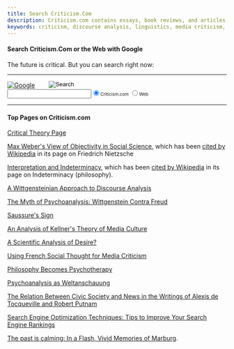 ```yaml
---
title: Search Criticism.Com
description: Criticism.com contains essays, book reviews, and articles on technology, data science, media theory, media criticism, social science, discourse analysis, philosophy, linguistics, SEO, XML, psychoanalysis, skiing, and travel.
keywords: criticism, discourse analysis, linguistics, media criticism, Max Weber, technology, media theory, sociology, newspapers, film, postmodernism, media sociology, sociolinguistics, Wittgenstein, Freud, psychoanalysis, philosophy, social science, skiing, travel, media culture, SEO, XML, XSL, critical theory, writing, editing, editor, critical thought, composition
---
```


#### <i class="fa fa-search-plus" aria-hidden="true"></i> Search Criticism.Com or the Web with Google


<i class="fa fa-coffee" aria-hidden="true"></i> The future is critical. But you can search right now: 


<hr size="1" color="navy">



<FORM method="GET" action="https://www.google.com/search">
<A HREF="https://www.google.com/"><IMG align="absmiddle" SRC="/images/google_logo_25gray.gif" vspace="" border="0" ALT="Google"></A>&nbsp;&nbsp;&nbsp;&nbsp;&nbsp;&nbsp;&nbsp;
<INPUT type="IMAGE" src="/images/searchButton1.gif" align="texttop" VALUE="Search">
<br>
<INPUT TYPE="text" name="q" size="21" maxlength="255" value=""><font size="-2"><input type="hidden" name="domains" value="https://www.Criticism.Com"><input type="radio" name="sitesearch" value="https://www.Criticism.Com" checked="">Criticism.com
<input type="radio" name="sitesearch" value="">Web
</font>
</FORM>


<hr size="1" color="navy">



#### Top Pages on Criticism.com

<i class="fa fa-coffee" aria-hidden="true"></i> [Critical Theory Page](/critical-theory/)

<i class="fa fa-file-text-o" aria-hidden="true"></i> [Max Weber's View of Objectivity in Social Science](/md/weber1.html), which has been [cited by Wikipedia](https://en.wikipedia.org/wiki/Friedrich_Nietzsche) in its page on Friedrich Nietzsche

<i class="fa fa-file-text-o" aria-hidden="true"></i> [Interpretation and Indeterminacy](/da/da_indet.html), which has been [cited by Wikipedia](https://en.wikipedia.org/wiki/Indeterminacy_(philosophy)) in its page on Indeterminacy (philosophy).

<i class="fa fa-file-text-o" aria-hidden="true"></i> [A Wittgensteinian Approach to Discourse Analysis](/da/lw_da.html)

<i class="fa fa-file-text-o" aria-hidden="true"></i> [The Myth of Psychoanalysis: Wittgenstein Contra
    Freud](/md/tech.html)

<i class="fa fa-file-text-o" aria-hidden="true"></i> [Saussure's Sign](/md/the_sign.html)

<i class="fa fa-file-text-o" aria-hidden="true"></i> [An Analysis of Kellner's Theory of Media Culture](/md/kellner.html)

<i class="fa fa-file-text-o" aria-hidden="true"></i> [A Scientific Analysis of
    Desire?](/philosophy/wittgenstein-desire.html)

<i class="fa fa-file-text-o"></i> [Using French Social Thought for Media Criticism](/md/media-criticism-with-french-social-thought.html) 

<i class="fa fa-file-text-o" aria-hidden="true"></i> [Philosophy Becomes
    Psychotherapy](/philosophy/existential-psychoanalysis.html)

<i class="fa fa-file-text-o" aria-hidden="true"></i> [Psychoanalysis as Weltanschauung](/philosophy/weltanschauung.html)

<i class="fa fa-file-text-o" aria-hidden="true"></i> [The Relation Between Civic Society and News in the Writings
    of Alexis de Tocqueville and Robert Putnam](/md/putnam1.html)

<i class="fa fa-file-text-o" aria-hidden="true"></i> [Search Engine Optimization Techniques: Tips to Improve Your Search Engine Rankings](/seo/search-engine-optimization.html) 

<i class="fa fa-coffee" aria-hidden="true"></i> [The past is calming: In a Flash, Vivid Memories of Marburg](https://www.criticism.com/cc/marburg.html).


